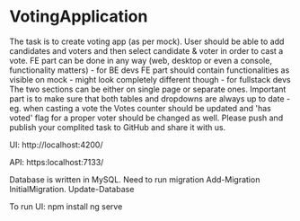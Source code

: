 # VotingApplication

The task is to create voting app (as per mock). User should be able to add candidates and voters and then select candidate & voter in order to cast a vote.
FE part can be done in any way (web, desktop or even a console, functionality matters) - for BE devs
FE part should contain functionalities as visible on mock - might look completely different though - for fullstack devs
The two sections can be either on single page or separate ones. Important part is to make sure that both tables and dropdowns are always up to date - eg. when casting a vote the Votes counter should be updated and 'has voted' flag for a proper voter should be changed as well.
Please push and publish your complited task to GitHub and share it with us.

UI: http://localhost:4200/

API: https:localhost:7133/

Database is written in MySQL. Need to run migration 
Add-Migration InitialMigration.
Update-Database

To run UI: 
npm install
ng serve
